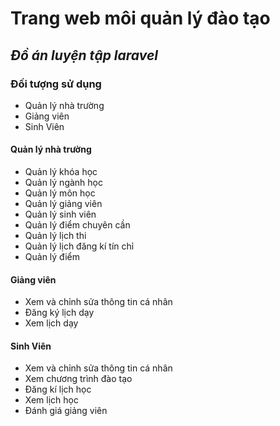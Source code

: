 # Trang web môi quản lý đào tạo

## <i>Đồ án luyện tập laravel</i>

### Đối tượng sử dụng

- Quản lý nhà trường
- Giảng viên
- Sinh Viên

#### Quản lý nhà trường
- Quản lý khóa học
- Quản lý ngành học
- Quản lý môn học
- Quản lý giảng viên
- Quản lý sinh viên
- Quản lý điểm chuyên cần
- Quản lý lịch thi
- Quản lý lịch đăng kí tín chỉ
- Quản lý điểm

#### Giảng viên
- Xem và chỉnh sửa thông tin cá nhân
- Đăng ký lịch dạy
- Xem lịch dạy

#### Sinh Viên
- Xem và chỉnh sửa thông tin cá nhân
- Xem chương trình đào tạo
- Đăng kí lịch học
- Xem lịch học
- Đánh giá giảng viên
